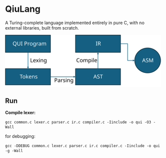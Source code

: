 # QiuLang
A Turing-complete language implemented entirely in pure C, with no external libraries, built from scratch.

![compiling pipline](docs/pipline.svg)

## Run
**Compile lexer:**
```shell
gcc common.c lexer.c parser.c ir.c compiler.c -Iinclude -o qui -O3 -Wall
```

for debugging:
```shell
gcc -DDEBUG common.c lexer.c parser.c ir.c compiler.c -Iinclude -o qui -g -Wall
```